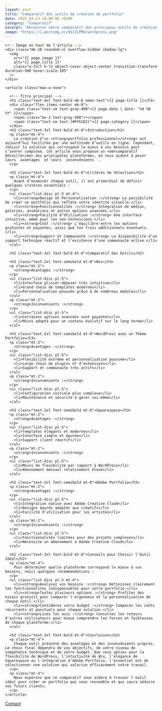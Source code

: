 ```yaml
---
layout: post 
title: "Comparatif des outils de création de portfolio"
date: 2025-03-23 10:00:00 +0100
category: "Comparatif"
excerpt: "Découvrez notre comparatif des principaux outils de création de portfolio en ligne."
image: "https://i.postimg.cc/d117LPMV/wordpress.png"
---
```

<main class="pt-24 pb-16 bg-[#0A0118] text-white">
  <div class="container mx-auto px-4 max-w-4xl">

    <!-- Image en haut de l'article -->
    <div class="mb-10 rounded-xl overflow-hidden shadow-lg">
      <img 
        src="{{ page.image }}" 
        alt="{{ page.title }}" 
        class="w-full h-72 object-cover object-center transition-transform duration-500 hover:scale-105"
      />
    </div>

    <article class="max-w-none">

      <!-- Titre principal -->
      <h1 class="text-4xl font-bold mb-6 neon-text">{{ page.title }}</h1>
      <div class="flex items-center mb-8">
        <span class="text-sm text-gray-400">{{ page.date | date: "%d %B %Y" }}</span>
        <span class="mx-2 text-gray-500">•</span>
        <span class="text-sm text-[#FF61D2]">{{ page.category }}</span>
      </div>
      <h2 class="text-3xl font-bold mt-8">Introduction</h2>
      <p class="mt-4">
        La création d’un <strong>portfolio professionnel</strong> est aujourd’hui facilitée par une multitude d’outils en ligne. Cependant, choisir la solution qui correspond le mieux à vos besoins peut s’avérer complexe. Cet article vous propose un <em>comparatif détaillé</em> des principales plateformes, en vous aidant à peser leurs  avantages  et leurs  inconvénients  .
      </p>

      <h2 class="text-3xl font-bold mt-8">Critères de Sélection</h2>
      <p class="mt-4">
        Avant d’examiner chaque outil, il est primordial de définir quelques critères essentiels :
      </p>
      <ul class="list-disc pl-5 mt-4">
        <li><strong>Design et Personnalisation :</strong> La possibilité de créer un portfolio qui reflète votre identité visuelle.</li>
        <li><strong>Fonctionnalités :</strong> Intégration de médias, galeries, animations et autres options avancées.</li>
        <li><strong>Facilité d’Utilisation :</strong> Une interface intuitive, même pour les non-techniciens.</li>
        <li><strong>Coût :</strong> L’équilibre entre les options gratuites et payantes, ainsi que les frais additionnels éventuels.</li>
        <li><strong>Support et Communauté :</strong> La disponibilité d’un support technique réactif et l’existence d’une communauté active.</li>
      </ul>

      <h2 class="text-3xl font-bold mt-8">Comparatif des Outils</h2>

      <h3 class="text-2xl font-semibold mt-6">Wix</h3>
      <p class="mt-2">
        <strong>Avantages :</strong>
      </p>
      <ul class="list-disc pl-5">
        <li>Interface glisser-déposer très intuitive</li>
        <li>Grand choix de templates modernes</li>
        <li>Personnalisation poussée grâce à de nombreux modules</li>
      </ul>
      <p class="mt-2">
        <strong>Inconvénients :</strong>
      </p>
      <ul class="list-disc pl-5">
        <li>Certaines options avancées sont payantes</li>
        <li>Moins adapté pour un contenu évolutif sur le long terme</li>
      </ul>

      <h3 class="text-2xl font-semibold mt-6">WordPress avec un Thème Portfolio</h3>
      <p class="mt-2">
        <strong>Avantages :</strong>
      </p>
      <ul class="list-disc pl-5">
        <li>Flexibilité extrême et personnalisation poussée</li>
        <li>Large choix de plugins et d’extensions</li>
        <li>Support et communauté très actifs</li>
      </ul>
      <p class="mt-2">
        <strong>Inconvénients :</strong>
      </p>
      <ul class="list-disc pl-5">
        <li>Configuration initiale plus complexe</li>
        <li>Maintenance et sécurité à gérer soi-même</li>
      </ul>

      <h3 class="text-2xl font-semibold mt-6">Squarespace</h3>
      <p class="mt-2">
        <strong>Avantages :</strong>
      </p>
      <ul class="list-disc pl-5">
        <li>Templates élégants et modernes</li>
        <li>Interface simple et épurée</li>
        <li>Support client réactif</li>
      </ul>
      <p class="mt-2">
        <strong>Inconvénients :</strong>
      </p>
      <ul class="list-disc pl-5">
        <li>Moins de flexibilité par rapport à WordPress</li>
        <li>Abonnement mensuel relativement élevé</li>
      </ul>

      <h3 class="text-2xl font-semibold mt-6">Adobe Portfolio</h3>
      <p class="mt-2">
        <strong>Avantages :</strong>
      </p>
      <ul class="list-disc pl-5">
        <li>Intégration native avec Adobe Creative Cloud</li>
        <li>Designs épurés adaptés aux créatifs</li>
        <li>Facilité d’utilisation pour les artistes</li>
      </ul>
      <p class="mt-2">
        <strong>Inconvénients :</strong>
      </p>
      <ul class="list-disc pl-5">
        <li>Fonctionnalités limitées pour des projets complexes</li>
        <li>Nécessite un abonnement à Adobe Creative Cloud</li>
      </ul>

      <h2 class="text-3xl font-bold mt-8">Conseils pour Choisir l'Outil Idéal</h2>
      <p class="mt-4">
        Pour déterminer quelle plateforme correspond le mieux à vos besoins, voici quelques recommandations :
      </p>
      <ul class="list-disc pl-5 mt-4">
        <li><strong>Analysez vos besoins :</strong> Définissez clairement les fonctionnalités indispensables pour votre portfolio.</li>
        <li><strong>Testez plusieurs options :</strong> Profitez des essais gratuits pour comparer l'ergonomie et la personnalisation de chaque outil.</li>
        <li><strong>Considérez votre budget :</strong> Comparez les coûts récurrents et ponctuels pour chaque solution.</li>
        <li><strong>Lisez les avis :</strong> Consultez les retours d'autres utilisateurs pour mieux comprendre les forces et faiblesses de chaque plateforme.</li>
      </ul>

      <h2 class="text-3xl font-bold mt-8">Conclusion</h2>
      <p class="mt-4">
        Chaque outil présente des avantages et des inconvénients propres. Le choix final dépendra de vos objectifs, de votre niveau de compétence technique et de votre budget. Que vous optiez pour la flexibilité de WordPress, l'intuitivité de Wix, l'élégance de Squarespace ou l'intégration d'Adobe Portfolio, l'essentiel est de sélectionner une solution qui valorise efficacement votre travail.
      </p>
      <p class="mt-4">
        Nous espérons que ce comparatif vous aidera à trouver l'outil idéal pour créer un portfolio qui vous ressemble et qui saura séduire vos futurs clients.
      </p>
    </article>
  </div>
</main>
<!-- Bouton CTA sticky -->
<a href="https://athenapro.ovh/Contact.html" class="fixed bottom-4 right-4 bg-[#FF61D2] text-white font-bold py-3 px-5 rounded-full shadow-lg transition-all hover:scale-105 hover:shadow-2xl">
  Contact
</a>

